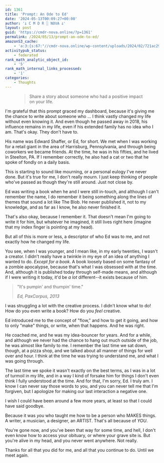 ```yaml
---
id: 1361
title: 'Prompt: An Ode to Ed'
date: '2024-05-13T00:09:27+00:00'
author: '𐕣 C M D R ░ NOVA 𐕣'
layout: post
guid: 'https://cmdr-nova.online/?p=1361'
permalink: /2024/05/13/prompt-an-ode-to-ed/
amazonS3_cache:
    - 'a:3:{s:67:"//cmdr-nova.online/wp-content/uploads/2024/02/721ac29ea9cbae00.jpeg";a:1:{s:9:"timestamp";i:1715798444;}s:51:"//cmdr-nova.online/wp-content/uploads/2024/02/3.gif";a:1:{s:9:"timestamp";i:1715872887;}s:57:"//cmdr-nova.online/wp-content/uploads/2024/02/NoAi_01.png";a:1:{s:9:"timestamp";i:1721692125;}}'
activitypub_status:
    - federated
rank_math_analytic_object_id:
    - '5'
rank_math_internal_links_processed:
    - '1'
categories:
    - Thoughts
---
```


<!-- wp:pullquote -->
<figure class="wp-block-pullquote"><blockquote><p>Share a story about someone who had a positive impact on your life.</p></blockquote></figure>
<!-- /wp:pullquote -->

<!-- wp:paragraph -->
<p>I'm grateful that this prompt graced my dashboard, because it's giving me the chance to write about someone who ... I think vastly changed my life without even knowing it. And even though he passed away in 2018, his influence remains in my life, even if his extended family has no idea who I am. That's okay. They don't have to.</p>
<!-- /wp:paragraph -->

<!-- wp:paragraph -->
<p>His name was Edward Shaffer, or Ed, for short. We met when I was working for a retail giant in the area of Harrisburg, Pennsylvania, and through being coworkers we became friends. At the time, he was in his fifties, and he lived in Steelton, PA. If I remember correctly, he also had a cat or two that he spoke of fondly on a daily basis.</p>
<!-- /wp:paragraph -->

<!-- wp:paragraph -->
<p>This is starting to sound like mourning, or a personal eulogy I've never done. But it's true for me, I don't really mourn. I just keep thinking of people who've passed as though they're still around. Just not close by.</p>
<!-- /wp:paragraph -->

<!-- wp:paragraph -->
<p>Ed was writing a book when he and I were still in-touch, and although I can't remember the name, I do remember it being something along the lines of themes that sound a lot like The Blob. He never published it, not to my knowledge, and as far as I know, he also never finished it.</p>
<!-- /wp:paragraph -->

<!-- wp:paragraph -->
<p>That's also okay, because I remember it. That doesn't mean I'm going to write it for him, but whatever he imagined, it still lives right here (imagine that my index finger is pointing at my head).</p>
<!-- /wp:paragraph -->

<!-- wp:paragraph -->
<p>But all of this is more or less, a descriptor of who Ed was to me, and not exactly how he changed my life.</p>
<!-- /wp:paragraph -->

<!-- wp:paragraph -->
<p>You see, when I was younger, and I mean like, in my early twenties, I wasn't a creator. I didn't really have a twinkle in my eye of an idea of anything I wanted to do. <em>Except for a book</em>. A book loosely based on some fantasy of a zombie apocalypse, because that's what I was obsessed with at the time. And, although it is published today through self-made means, and although if I were writing it today, it'd be <em>a lot</em> different--it exists because of him.</p>
<!-- /wp:paragraph -->

<!-- wp:quote -->
<blockquote class="wp-block-quote"><!-- wp:paragraph -->
<p>"It's pumpin' and thumpin' time."</p>
<!-- /wp:paragraph --><cite>Ed, PaxCorpus, 2013</cite></blockquote>
<!-- /wp:quote -->

<!-- wp:paragraph -->
<p>I was struggling a lot with the creative process. I didn't know what to do! How do you even write a book? How do you <em>feel</em> creative.</p>
<!-- /wp:paragraph -->

<!-- wp:paragraph -->
<p>Ed introduced me to the concept of "flow," and how to get it going, and how to only "make" things, or write, when that happens. And he was right.</p>
<!-- /wp:paragraph -->

<!-- wp:paragraph -->
<p>He coached me, and he was my idea-bouncer for years. And for a while, and although we never had the chance to hang out much outside of the job, he was almost like family to me. I remember the last time we sat down, though, at a pizza shop, and we talked about all manner of things for well over and hour. I think at the time he was trying to understand me, and what I was going through.</p>
<!-- /wp:paragraph -->

<!-- wp:paragraph -->
<p>The last time we spoke it wasn't exactly on the best terms, as I was in a lot of turmoil in my life, and in a way I kind of forsake him for things I don't even think I fully understood at the time. And for that, I'm sorry, Ed. I truly am. I know I can never say those words to you, and you can never tell me that I'm forgiven, but I apologize for making our last interaction a negative one. </p>
<!-- /wp:paragraph -->

<!-- wp:paragraph -->
<p>I wish I could have been around a few more years, at least so that I could have said goodbye.</p>
<!-- /wp:paragraph -->

<!-- wp:paragraph -->
<p>Because it was <em>you</em> who taught me how to be a person who MAKES things. A writer, a musician, a designer, an ARTIST. That's all because of <em>YOU</em>.</p>
<!-- /wp:paragraph -->

<!-- wp:paragraph -->
<p>You're gone now, and you've been that way for some time, and hell, I don't even know how to access your obituary, or where your grave site is. But you're alive in my head, and you never went anywhere. Not really.</p>
<!-- /wp:paragraph -->

<!-- wp:paragraph -->
<p>Thanks for all that you did for me, and all that you continue to do. Until we meet again.</p>
<!-- /wp:paragraph -->